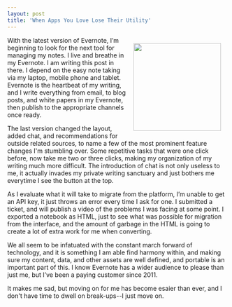 ```yaml
---
layout: post
title: 'When Apps You Love Lose Their Utility'
---
```

<p><img style="padding: 15px;" src="https://s3.amazonaws.com/kinlane-productions/bw-icons/bw-charging.png" alt="" width="200" align="right" /></p>
<p>With the latest version of Evernote, I&rsquo;m beginning to look for the next tool for managing my notes. I live and breathe in my Evernote. I am writing this post in there. I depend on the easy note taking via my laptop, mobile phone and tablet. Evernote is the heartbeat of my writing, and I write everything from email, to blog posts, and white papers in my Evernote, then publish to the appropriate channels once ready.</p>
<p>The last version changed the layout, added chat, and recommendations for outside related sources, to name a few of the most prominent feature changes I'm stumbling over. Some repetitive tasks that were one click before, now take me two or three clicks, making my organization of my writing much more difficult. The introduction of chat is not only useless to me, it actually invades my private writing sanctuary and just bothers me everytime I see the button at the top.</p>
<p>As I evaluate what it will take to migrate from the platform, I&rsquo;m unable to get an API key, it just throws an error every time I ask for one. I submitted a ticket, and will publish a video of the problems I was facing at some point. I exported a notebook as HTML, just to see what was possible for migration from the interface, and the amount of garbage in the HTML is going to create a lot of extra work for me when converting.</p>
<p>We all seem to be infatuated with the constant march forward of technology, and it is something I am able find harmony within, and making sure my content, data, and other assets are well defined, and portable is an important part of this. I know Evernote has a wider audience to please than just me, but I&rsquo;ve been a paying customer since 2011.</p>
<p>It makes me sad, but moving on for me has become esaier than ever, and I don't have time to dwell on break-ups--I just move on.</p>